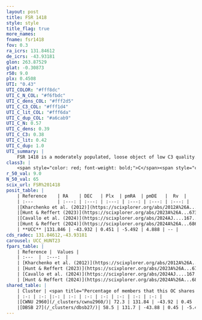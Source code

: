 ```yaml
---
layout: post
title: FSR 1418
style: style
title_flag: true
more_names: 
fname: fsr1418
fov: 0.3
ra_icrs: 131.84612
de_icrs: -43.93181
glon: 263.87529
glat: -0.30873
r50: 9.0
plx: 0.4508
UTI: "0.43"
UTI_COLOR: "#fff8dc"
UTI_C_N_COL: "#f6fbdc"
UTI_C_dens_COL: "#fff2d5"
UTI_C_C3_COL: "#fff1d4"
UTI_C_lit_COL: "#fff6da"
UTI_C_dup_COL: "#a6cab9"
UTI_C_N: 0.57
UTI_C_dens: 0.39
UTI_C_C3: 0.38
UTI_C_lit: 0.42
UTI_C_dup: 1.0
UTI_summary: |
    FSR 1418 is a moderately populated, loose object of low C3 quality. It is poorly studied in the literature.<br><br>This object shares a significant percentage of members with at least one entry reported in the same catalogue.
class3: |
    <span style="color: red; font-weight: bold;">C</span><span style="color: #FFC300; font-weight: bold;">B</span>
r_50_val: 9.0
N_50_val: 65
scix_url: FSR%201418
posit_table: |
    | Reference    | RA    | DEC   | Plx  | pmRA  | pmDE   |  Rv  |
    | :---         | :---: | :---: | :---: | :---: | :---: | :---: |
    |[Kharchenko et al. (2012)](https://scixplorer.org/abs/2012A%26A...543A.156K) | 131.915 | -43.999 | -- | -6.67 | 6.4 | -- |
    |[Hunt & Reffert (2023)](https://scixplorer.org/abs/2023A%26A...673A.114H) | 131.853 | -43.92 | 0.417 | -5.491 | 4.892 | -- |
    |[Cavallo et al. (2024)](https://scixplorer.org/abs/2024AJ....167...12C) | 131.898 | -43.968 | 0.418 | -- | -- | -- |
    |[Hunt & Reffert (2024)](https://scixplorer.org/abs/2024A%26A...686A..42H) | 131.853 | -43.92 | 0.417 | -5.491 | 4.892 | -- |
    | **UCC** |131.846 | -43.932 | 0.451 | -5.492 | 4.888 | -- | 
cds_radec: 131.84612,-43.93181
carousel: UCC_HUNT23
fpars_table: |
    | Reference |  Values |
    | :---  |  :---:  |
    | [Kharchenko et al. (2012)](https://scixplorer.org/abs/2012A%26A...543A.156K) | `e_bv=0.521, distance=1249, log_age=8.85` |
    | [Hunt & Reffert (2023)](https://scixplorer.org/abs/2023A%26A...673A.114H) | `AV50=2.775, diffAV50=1.444, MOD50=11.752, logAge50=8.067` |
    | [Cavallo et al. (2024)](https://scixplorer.org/abs/2024AJ....167...12C) | `AV50=2.99, dMod50=11.86, logAge50=8.43, [Fe/H]50=-0.04` |
    | [Hunt & Reffert (2024)](https://scixplorer.org/abs/2024A%26A...686A..42H) | `MassJ=193.346` |
shared_table: |
    | Cluster | <span title="Percentage of members that this OC shares with the ones listed">%</span>   | RA   | DEC   | Plx   | pmRA  | pmDE  | Rv | UTI |
    | :-: | :-: |:-: | :-: | :-: | :-: | :-: | :-: | :-: |
    |[CWNU 2960](/_clusters/cwnu2960/)| 72.3 | 131.84 | -43.92 | 0.45 | -5.47 | 4.89 | -- |0.0 |
    |[DBSB 27](/_clusters/dbsb27/)| 58.5 | 131.7 | -43.88 | 0.45 | -5.46 | 4.89 | 37.67 |0.36 |
---
```

